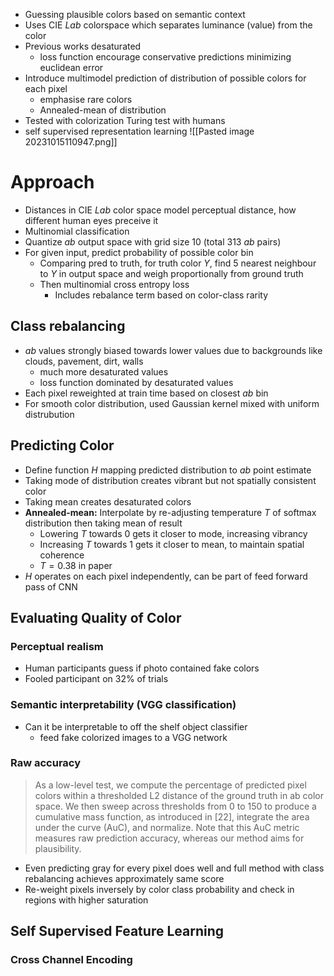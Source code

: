 - Guessing plausible colors based on semantic context
- Uses CIE $Lab$ colorspace which separates luminance (value) from the color
- Previous works desaturated
	- loss function encourage conservative predictions minimizing euclidean error
- Introduce multimodel prediction of distribution of possible colors for each pixel
	- emphasise rare colors
	- Annealed-mean of distribution
- Tested with colorization Turing test with humans
- self supervised representation learning
![[Pasted image 20231015110947.png]]

# Approach
- Distances in CIE $Lab$ color space model perceptual distance, how different human eyes preceive it
- Multinomial classification
- Quantize $ab$ output space with grid size 10 (total 313 $ab$ pairs)
- For given input, predict probability of possible color bin
	- Comparing pred to truth, for truth color $Y$, find 5 nearest neighbour to $Y$ in output space and weigh proportionally from ground truth
	- Then multinomial cross entropy loss
		- Includes rebalance term based on color-class rarity
## Class rebalancing
- $ab$ values strongly biased towards lower values due to backgrounds like clouds, pavement, dirt, walls
	- much more desaturated values
	- loss function dominated by desaturated values
- Each pixel reweighted at train time based on closest $ab$ bin
- For smooth color distribution, used Gaussian kernel mixed with uniform distrubution

## Predicting Color
- Define function $H$ mapping predicted distribution to $ab$ point estimate
- Taking mode of distribution creates vibrant but not spatially consistent color
- Taking mean creates desaturated colors
- **Annealed-mean:** Interpolate by re-adjusting temperature $T$ of softmax distribution then taking mean of result
	- Lowering $T$ towards 0 gets it closer to mode, increasing vibrancy
	- Increasing $T$ towards 1 gets it closer to mean, to maintain spatial coherence
	- $T = 0.38$ in paper
- $H$ operates on each pixel independently, can be part of feed forward pass of CNN

## Evaluating Quality of Color
### Perceptual realism
- Human participants guess if photo contained fake colors
- Fooled participant on 32% of trials
### Semantic interpretability (VGG classification)
- Can it be interpretable to off the shelf object classifier
	- feed fake colorized images to a VGG network
### Raw accuracy
> As a low-level test, we compute the percentage of predicted pixel colors within a thresholded L2 distance of the ground truth in ab color space. We then sweep across thresholds from 0 to 150 to produce a cumulative mass function, as introduced in [22], integrate the area under the curve (AuC), and normalize. Note that this AuC metric measures raw prediction accuracy, whereas our method aims for plausibility.
- Even predicting gray for every pixel does well and full method with class rebalancing achieves approximately same score
- Re-weight pixels inversely by color class probability and check in regions with higher saturation
## Self Supervised Feature Learning
### Cross Channel Encoding
